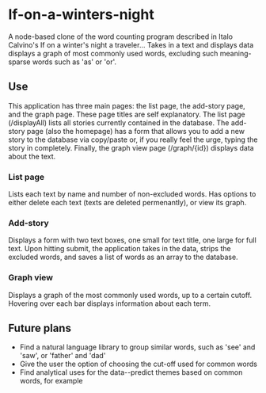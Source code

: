 # If-on-a-winters-night
A node-based clone of the word counting program described in Italo Calvino's If on a winter's night a traveler... Takes in a text and displays data displays a graph of most commonly used words, excluding such meaning-sparse words such as 'as' or 'or'.

## Use
This application has three main pages: the list page, the add-story page, and the graph page. These page titles are self explanatory. The list page (/displayAll) lists all stories currently contained in the database. The add-story page (also the homepage) has a form that allows you to add a new story to the database via copy/paste or, if you really feel the urge, typing the story in completely. Finally, the graph view page (/graph/{id}) displays data about the text.

### List page
Lists each text by name and number of non-excluded words. Has options to either delete each text (texts are deleted permenantly), or view its graph.

### Add-story
Displays a form with two text boxes, one small for text title, one large for full text. Upon hitting submit, the application takes in the data, strips the excluded words, and saves a list of words as an array to the database.

### Graph view
Displays a graph of the most commonly used words, up to a certain cutoff. Hovering over each bar displays information about each term. 

## Future plans
* Find a natural language library to group similar words, such as 'see' and 'saw', or 'father' and 'dad'
* Give the user the option of choosing the cut-off used for common words
* Find analytical uses for the data--predict themes based on common words, for example